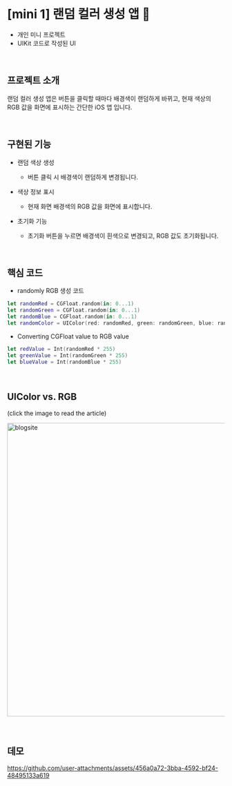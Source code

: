# [mini 1] 랜덤 컬러 생성 앱 🌈
- 개인 미니 프로젝트
- UIKit 코드로 작성된 UI

<br>

## 프로젝트 소개
랜덤 컬러 생성 앱은 버튼을 클릭할 때마다 배경색이 랜덤하게 바뀌고, 현재 색상의 RGB 값을 화면에 표시하는 간단한 iOS 앱 입니다. 

<br>

## 구현된 기능
- 랜덤 색상 생성
   - 버튼 클릭 시 배경색이 랜덤하게 변경됩니다.

- 색상 정보 표시
   - 현재 화면 배경색의 RGB 값을 화면에 표시합니다.

- 초기화 기능
   - 초기화 버튼을 누르면 배경색이 흰색으로 변경되고, RGB 값도 초기화됩니다.
 
<br>

## 핵심 코드
- randomly RGB 생성 코드
```swift
let randomRed = CGFloat.random(in: 0...1)
let randomGreen = CGFloat.random(in: 0...1)
let randomBlue = CGFloat.random(in: 0...1)
let randomColor = UIColor(red: randomRed, green: randomGreen, blue: randomBlue, alpha: 1.0)
```

- Converting CGFloat value to RGB value
```swift
let redValue = Int(randomRed * 255)
let greenValue = Int(randomGreen * 255)
let blueValue = Int(randomBlue * 255)
```


<br>

## UIColor vs. RGB
(click the image to read the article)

<a href="https://hortenssiaa.tistory.com/73">
    <img width="680" alt="blogsite" src="https://github.com/user-attachments/assets/10940b88-4087-40d9-8da4-dda1c49fc6dc">
</a>

<br>
<br>
<br>


## 데모

https://github.com/user-attachments/assets/456a0a72-3bba-4592-bf24-48495133a619
















